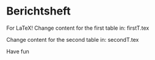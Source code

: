 # Berichtsheft

For LaTeX!
Change content for the first table in:
firstT.tex

Change content for the second table in:
secondT.tex

Have fun